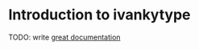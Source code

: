 # Introduction to ivankytype

TODO: write [great documentation](http://jacobian.org/writing/what-to-write/)
